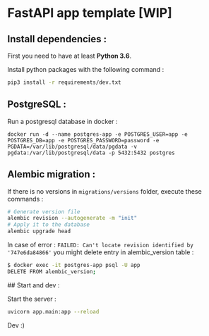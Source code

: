 # FastAPI app template [WIP]

## Install dependencies :

First you need to have at least **Python 3.6**.

Install python packages with the following command :

```bash
pip3 install -r requirements/dev.txt
```

## PostgreSQL :

Run a postgresql database in docker :

```docker
docker run -d --name postgres-app -e POSTGRES_USER=app -e POSTGRES_DB=app -e POSTGRES_PASSWORD=password -e PGDATA=/var/lib/postgresql/data/pgdata -v pgdata:/var/lib/postgresql/data -p 5432:5432 postgres
```

## Alembic migration :

If there is no versions in `migrations/versions` folder, execute these commands :

```bash
# Generate version file
alembic revision --autogenerate -m "init"
# Apply it to the database
alembic upgrade head
```

In case of error : `FAILED: Can't locate revision identified by '747e6da84866'` you might delete entry in alembic_version table :

```bash
$ docker exec -it postgres-app psql -U app
DELETE FROM alembic_version;
```

## Start and dev :

Start the server :

```bash
uvicorn app.main:app --reload
```

Dev :)
